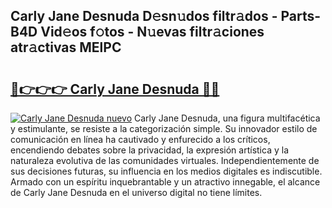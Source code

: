 ## Carly Jane Desnuda D𝚎sn𝚞dos filtr𝚊dos - Parts-B4D Vid𝚎os f𝚘tos - N𝚞evas filtr𝚊ciones atr𝚊ctivas MElPC

# <h2><a href="http://mb3oox.tromn.icu/?c=Carly+Jane+Desnuda">🔗👉👉👉 Carly Jane Desnuda 🔗🔗</a></h2>

[![Carly Jane Desnuda nuevo](https://i.imgur.com/pEAQMta.gif)](http://mb3oox.tromn.icu/?c=Carly+Jane+Desnuda)
Carly Jane Desnuda, una figura multifacética y estimulante, se resiste a la categorización simple. Su innovador estilo de comunicación en línea ha cautivado y enfurecido a los críticos, encendiendo debates sobre la privacidad, la expresión artística y la naturaleza evolutiva de las comunidades virtuales. Independientemente de sus decisiones futuras, su influencia en los medios digitales es indiscutible. Armado con un espíritu inquebrantable y un atractivo innegable, el alcance de Carly Jane Desnuda en el universo digital no tiene límites.
